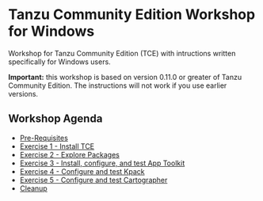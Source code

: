 # Tanzu Community Edition Workshop for Windows

Workshop for Tanzu Community Edition (TCE) with intructions written specifically for Windows users.

**Important:** this workshop is based on version 0.11.0 or greater of Tanzu Community Edition.
The instructions will not work if you use earlier versions.

## Workshop Agenda

- [Pre-Requisites](Exercise00-PreReqs.md)
- [Exercise 1 - Install TCE](Exercise01-Install.md)
- [Exercise 2 - Explore Packages](Exercise02-ExplorePackages.md)
- [Exercise 3 - Install, configure, and test App Toolkit](Exercise03-AppToolkit.md)
- [Exercise 4 - Configure and test Kpack](Exercise04-Kpack.md)
- [Exercise 5 - Configure and test Cartographer](Exercise05-Cartographer.md)
- [Cleanup](Exercise99-Cleanup.md)
